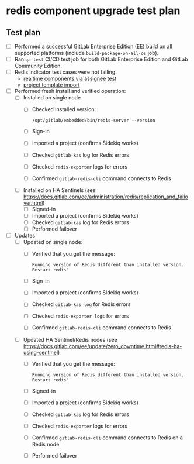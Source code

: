 # redis component upgrade test plan

<!-- Copy and paste the following into your MR description. -->
## Test plan

- [ ] Performed a successful GitLab Enterprise Edition (EE) build on all supported platforms (include `build-package-on-all-os` job).
- [ ] Ran `qa-test` CI/CD test job for both GitLab Enterprise Edition and GitLab Community Edition.
- [ ] Redis indicator test cases were not failing.
  - [realtime components via assignee test](https://gitlab.com/gitlab-org/gitlab/-/quality/test_cases/347941)
  - [project template import](https://gitlab.com/gitlab-org/gitlab/-/quality/test_cases/347932)
- [ ] Performed fresh install and verified operation:
  - [ ] Installed on single node
    - [ ] Checked installed version:

      ```shell
      /opt/gitlab/embedded/bin/redis-server --version
      ```

    - [ ] Sign-in
    - [ ] Imported a project (confirms Sidekiq works)
    - [ ] Checked `gitlab-kas` log for Redis errors
    - [ ] Checked `redis-exporter` logs for errors
    - [ ] Confirmed `gitlab-redis-cli` command connects to Redis
  - [ ] Installed on HA Sentinels (see https://docs.gitlab.com/ee/administration/redis/replication_and_failover.html)
    - [ ] Signed-in
    - [ ] Imported a project (confirms Sidekiq works)
    - [ ] Checked `gitlab-kas` log for Redis errors
    - [ ] Performed failover

- [ ] Updates
  - [ ] Updated on single node:
    - [ ] Verified that you get the message:

      ```plaintext
      Running version of Redis different than installed version. Restart redis"
      ```

    - [ ] Sign-in
    - [ ] Imported a project (confirms Sidekiq works)
    - [ ] Checked `gitlab-kas log` for Redis errors
    - [ ] Checked `redis-exporter logs` for errors
    - [ ] Confirmed `gitlab-redis-cli` command connects to Redis

  - [ ] Updated HA Sentinel/Redis nodes (see https://docs.gitlab.com/ee/update/zero_downtime.html#redis-ha-using-sentinel)
    - [ ] Verified that you get the message:

      ```plaintext
      Running version of Redis different than installed version. Restart redis"
      ```

    - [ ] Signed-in
    - [ ] Imported a project (confirms Sidekiq works)
    - [ ] Checked `gitlab-kas` log for Redis errors
    - [ ] Checked `redis-exporter` logs for errors
    - [ ] Confirmed `gitlab-redis-cli` command connects to Redis on a Redis node
    - [ ] Performed failover
